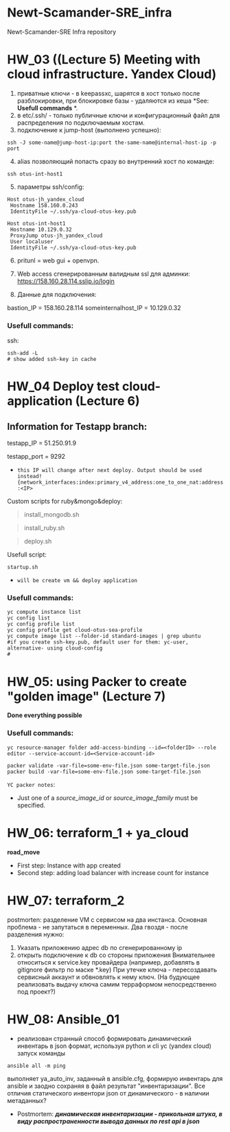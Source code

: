 # Newt-Scamander-SRE_infra
Newt-Scamander-SRE Infra repository
# HW_03 ((Lecture 5) Meeting with cloud infrastructure. Yandex Cloud)

1. приватные ключи - в keepassxc, шарятся в хост только после разблокировки, при блокировке базы - удаляются из кеша  *See: **Usefull commands** *.
2. в etc/.ssh/ - только публичные ключи и конфигурационный файл для распределения по подключаемым хостам.
3. подключение к jump-host (выполнено успешно):
```
ssh -J some-name@jump-host-ip:port the-same-name@internal-host-ip -p port
```


4. alias позволяющий попасть сразу во внутренний хост по команде:
```
ssh otus-int-host1
```

5. параметры ssh/config:
```
Host otus-jh_yandex_cloud
 Hostname 158.160.0.243
 IdentityFile ~/.ssh/ya-cloud-otus-key.pub

Host otus-int-host1
 Hostname 10.129.0.32
 ProxyJump otus-jh_yandex_cloud
 User localuser
 IdentityFile ~/.ssh/ya-cloud-otus-key.pub
```
6. pritunl = web gui + openvpn.

7. Web access сгенерированным валидным ssl для админки:
https://158.160.28.114.sslip.io/login

8.  Данные для подключения:

bastion_IP = 158.160.28.114
someinternalhost_IP = 10.129.0.32


### Usefull commands:

ssh:

```
ssh-add -L
# show added ssh-key in cache
```
# HW_04 Deploy test cloud-application (Lecture 6)


## Information for Testapp branch:
testapp_IP = 51.250.91.9

testapp_port = 9292
- `this IP will change after next deploy. Output should be used instead! {network_interfaces:index:primary_v4_address:one_to_one_nat:address:<IP>`


Custom scripts for ruby&mongo&deploy:
> install_mongodb.sh

> install_ruby.sh

> deploy.sh


Usefull script:
```
startup.sh
```
- `will be create vm && deploy application`

### Usefull commands:
```
yc compute instance list
yc config list
yc config profile list
yc config profile get cloud-otus-sea-profile
yc compute image list --folder-id standard-images | grep ubuntu
#if you create ssh-key.pub, default user for them: yc-user,
alternative- using cloud-config
#
```
# HW_05: using Packer to create "golden image" (Lecture 7)
**Done everything possible**



### Usefull commands:

```
yc resource-manager folder add-access-binding --id=<folderID> --role editor --service-account-id=<Service-account-id>

```
```
packer validate -var-file=some-env-file.json some-target-file.json
packer build -var-file=some-env-file.json some-target-file.json
```



`YC packer notes`:
- Just one of a *source_image_id*  or *source_image_family* must be specified.

# HW_06: terraform_1 + ya_cloud
**road_move**
- First step: Instance with app created
- Second step: adding load balancer with increase count for instance


# HW_07: terraform_2
postmorten:
разделение VM c сервисом на два инстанса.
Основная проблема - не запутаться в переменных.
Два гвоздя - после разделения нужно:
1) Указать приложению адрес db по сгенерированному ip
2) открыть подключение к db со стороны приложения
Внимательнее относиться к service.key провайдера (например, добавлять в gitignore фильтр по маске *.key)
При утечке ключа - пересоздавать сервисный аккаунт и обвновлять к нему ключ.
(На будующее реализовать выдачу ключа самим терраформом непосредственно под проект?)

# HW_08: Ansible_01
- реализован странный способ формировать динамический инвентарь в json формат, используя python и cli yc (yandex cloud)
запуск команды
```
ansible all -m ping
```
выполняет ya_auto_inv, заданный в ansible.cfg, формирую инвентарь для ansible и заодно сохраняя в файл результат "инвентаризации". Все отличия статического инвентори json от динамического - в наличии метаданных?
- Postmortem:
 ***динамическая инвентаризации - прикольная штука, в виду распространенности вывода данных по rest api в json***
